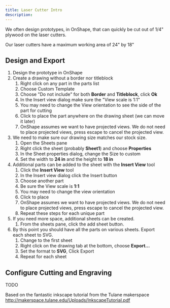 ```yaml
---
title: Laser Cutter Intro
description:
---
```


We often design prototypes, in OnShape, that can quickly be cut out of 1/4" plywood on the laser cutters.

Our laser cutters have a maximum working area of 24" by 18"

## Design and Export
1. Design the prototype in OnShape
2. Create a drawing without a border nor titleblock
    1. Right click on any part in the parts list
    2. Choose Custom Template
    3. Choose "Do not include" for both **Border** and **Titleblock**, click **Ok**
    4. In the Insert view dialog make sure the "View scale is 1:1"
    5. You may need to change the View orientation to see the side of the part for cutting
    6. Click to place the part anywhere on the drawing sheet (we can move it later)
    7. OnShape assumes we want to have projected views. We do not need to place projected views, press escape to cancel the projected view.
3. We need to make sure our drawing size matches our stock size.
    1. Open the Sheets pane
    2. Right click the sheet (probably **Sheet1**) and choose **Properties**
    3. In the Sheet properties dialog, change the Size to custom
    4. Set the width to **24 in** and the height to **18 in**
4. Additional parts can be added to the sheet with the **Insert View** tool
    1. Click the **Insert View** tool
    2. In the Insert view dialog click the Insert button
    3. Choose another part
    4. Be sure the View scale is **1:1**
    5. You may need to change the view orientation
    6. Click to place
    7. OnShape assumes we want to have projected views. We do not need to place projected views, press escape to cancel the projected view.
    8. Repeat these steps for each unique part
5. If you need more space, additional sheets can be created.
    1. From the sheets pane, click the add sheet button.
6. By this point you should have all the parts on various sheets. Export each sheet to SVG.
    1. Change to the first sheet
    2. Right click on the drawing tab at the bottom, choose **Export...**
    3. Set the format to **SVG**, Click Export
    4. Repeat for each sheet

## Configure Cutting and Engraving

TODO


Based on the fantastic inkscape tutorial from the Tulane makerspace
http://makerspace.tulane.edu/Uploads/InkscapeTutorial.pdf